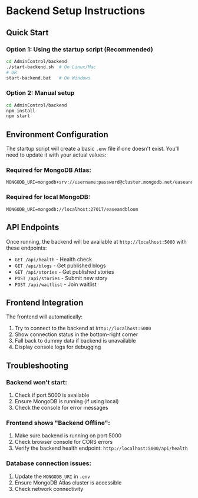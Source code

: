 # Backend Setup Instructions

## Quick Start

### Option 1: Using the startup script (Recommended)
```bash
cd AdminControl/backend
./start-backend.sh  # On Linux/Mac
# OR
start-backend.bat   # On Windows
```

### Option 2: Manual setup
```bash
cd AdminControl/backend
npm install
npm start
```

## Environment Configuration

The startup script will create a basic `.env` file if one doesn't exist. You'll need to update it with your actual values:

### Required for MongoDB Atlas:
```env
MONGODB_URI=mongodb+srv://username:password@cluster.mongodb.net/easeandbloom
```

### Required for local MongoDB:
```env
MONGODB_URI=mongodb://localhost:27017/easeandbloom
```

## API Endpoints

Once running, the backend will be available at `http://localhost:5000` with these endpoints:

- `GET /api/health` - Health check
- `GET /api/blogs` - Get published blogs
- `GET /api/stories` - Get published stories
- `POST /api/stories` - Submit new story
- `POST /api/waitlist` - Join waitlist

## Frontend Integration

The frontend will automatically:
1. Try to connect to the backend at `http://localhost:5000`
2. Show connection status in the bottom-right corner
3. Fall back to dummy data if backend is unavailable
4. Display console logs for debugging

## Troubleshooting

### Backend won't start:
1. Check if port 5000 is available
2. Ensure MongoDB is running (if using local)
3. Check the console for error messages

### Frontend shows "Backend Offline":
1. Make sure backend is running on port 5000
2. Check browser console for CORS errors
3. Verify the backend health endpoint: `http://localhost:5000/api/health`

### Database connection issues:
1. Update the `MONGODB_URI` in `.env`
2. Ensure MongoDB Atlas cluster is accessible
3. Check network connectivity
